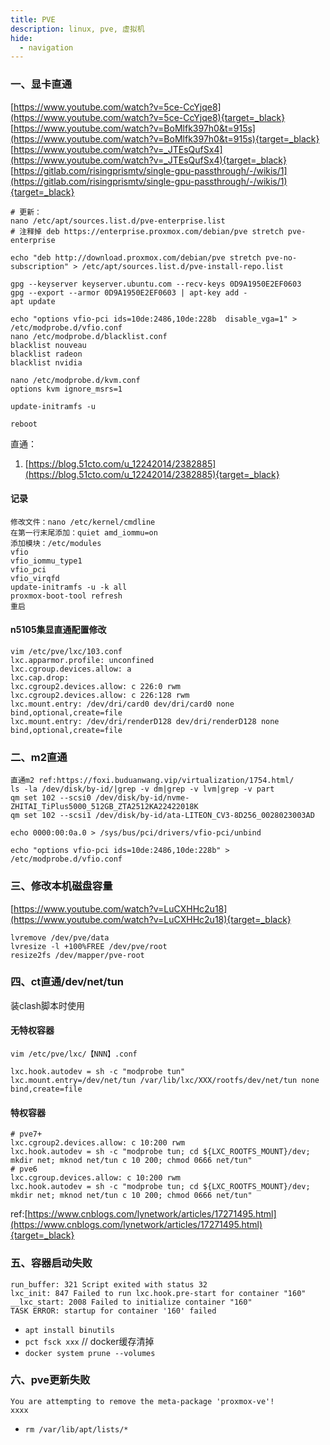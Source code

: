 ```yaml
---
title: PVE
description: linux, pve, 虚拟机
hide:
  - navigation
---
```


### 一、显卡直通
[https://www.youtube.com/watch?v=5ce-CcYjqe8](https://www.youtube.com/watch?v=5ce-CcYjqe8){target=_black}
[https://www.youtube.com/watch?v=BoMlfk397h0&t=915s](https://www.youtube.com/watch?v=BoMlfk397h0&t=915s){target=_black}
[https://www.youtube.com/watch?v=_JTEsQufSx4](https://www.youtube.com/watch?v=_JTEsQufSx4){target=_black}
[https://gitlab.com/risingprismtv/single-gpu-passthrough/-/wikis/1](https://gitlab.com/risingprismtv/single-gpu-passthrough/-/wikis/1){target=_black}
``` shell
# 更新：
nano /etc/apt/sources.list.d/pve-enterprise.list 
# 注释掉 deb https://enterprise.proxmox.com/debian/pve stretch pve-enterprise
```

``` shell
echo "deb http://download.proxmox.com/debian/pve stretch pve-no-subscription" > /etc/apt/sources.list.d/pve-install-repo.list

gpg --keyserver keyserver.ubuntu.com --recv-keys 0D9A1950E2EF0603
gpg --export --armor 0D9A1950E2EF0603 | apt-key add -
apt update

echo "options vfio-pci ids=10de:2486,10de:228b  disable_vga=1" > /etc/modprobe.d/vfio.conf
nano /etc/modprobe.d/blacklist.conf
blacklist nouveau
blacklist radeon
blacklist nvidia

nano /etc/modprobe.d/kvm.conf
options kvm ignore_msrs=1

update-initramfs -u

reboot
```

直通：
1. [https://blog.51cto.com/u_12242014/2382885](https://blog.51cto.com/u_12242014/2382885){target=_black}


#### 记录
``` shell
修改文件：nano /etc/kernel/cmdline
在第一行末尾添加：quiet amd_iommu=on
添加模块：/etc/modules
vfio
vfio_iommu_type1
vfio_pci
vfio_virqfd
update-initramfs -u -k all
proxmox-boot-tool refresh
重启
```

#### n5105集显直通配置修改
``` shell
vim /etc/pve/lxc/103.conf 
lxc.apparmor.profile: unconfined
lxc.cgroup.devices.allow: a
lxc.cap.drop:
lxc.cgroup2.devices.allow: c 226:0 rwm
lxc.cgroup2.devices.allow: c 226:128 rwm
lxc.mount.entry: /dev/dri/card0 dev/dri/card0 none bind,optional,create=file
lxc.mount.entry: /dev/dri/renderD128 dev/dri/renderD128 none bind,optional,create=file
```

### 二、m2直通
``` shell
直通m2 ref:https://foxi.buduanwang.vip/virtualization/1754.html/
ls -la /dev/disk/by-id/|grep -v dm|grep -v lvm|grep -v part
qm set 102 --scsi0 /dev/disk/by-id/nvme-ZHITAI_TiPlus5000_512GB_ZTA2512KA22422018K
qm set 102 --scsi1 /dev/disk/by-id/ata-LITEON_CV3-8D256_0028023003AD

echo 0000:00:0a.0 > /sys/bus/pci/drivers/vfio-pci/unbind

echo "options vfio-pci ids=10de:2486,10de:228b" > /etc/modprobe.d/vfio.conf
```

### 三、修改本机磁盘容量
[https://www.youtube.com/watch?v=LuCXHHc2u18](https://www.youtube.com/watch?v=LuCXHHc2u18){target=_black}
``` shell
lvremove /dev/pve/data
lvresize -l +100%FREE /dev/pve/root
resize2fs /dev/mapper/pve-root
```

### 四、ct直通/dev/net/tun
装clash脚本时使用
#### 无特权容器
`vim /etc/pve/lxc/【NNN】.conf`
``` shell
lxc.hook.autodev = sh -c "modprobe tun" 
lxc.mount.entry=/dev/net/tun /var/lib/lxc/XXX/rootfs/dev/net/tun none bind,create=file
```

#### 特权容器
``` shell
# pve7+
lxc.cgroup2.devices.allow: c 10:200 rwm
lxc.hook.autodev = sh -c "modprobe tun; cd ${LXC_ROOTFS_MOUNT}/dev; mkdir net; mknod net/tun c 10 200; chmod 0666 net/tun"
# pve6
lxc.cgroup.devices.allow: c 10:200 rwm
lxc.hook.autodev = sh -c "modprobe tun; cd ${LXC_ROOTFS_MOUNT}/dev; mkdir net; mknod net/tun c 10 200; chmod 0666 net/tun"
```
ref:[https://www.cnblogs.com/lynetwork/articles/17271495.html](https://www.cnblogs.com/lynetwork/articles/17271495.html){target=_black}

### 五、容器启动失败
```
run_buffer: 321 Script exited with status 32
lxc_init: 847 Failed to run lxc.hook.pre-start for container "160"
__lxc_start: 2008 Failed to initialize container "160"
TASK ERROR: startup for container '160' failed
```

- `apt install binutils`
- `pct fsck xxx`
// docker缓存清掉
- `docker system prune --volumes`

### 六、pve更新失败
```
You are attempting to remove the meta-package 'proxmox-ve'!
xxxx
```

- `rm /var/lib/apt/lists/*`